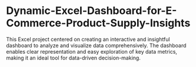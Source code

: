 # Dynamic-Excel-Dashboard-for-E-Commerce-Product-Supply-Insights
This Excel project centered on creating an interactive and insightful dashboard to analyze and visualize data comprehensively. The dashboard enables clear representation and easy exploration of key data metrics, making it an ideal tool for data-driven decision-making.
